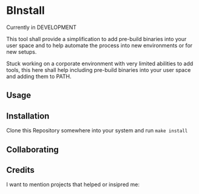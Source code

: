 # BInstall

Currently in DEVELOPMENT

This tool shall provide a simplification to add pre-build binaries into your user space and to
help automate the process into new environments or for new setups.

Stuck working on a corporate environment with very limited abilities to add tools, this here shall
help including pre-build binaries into your user space and adding them to PATH.

## Usage

## Installation

Clone this Repository somewhere into your system and run `make install`

## Collaborating

## Credits

I want to mention projects that helped or insipred me:

